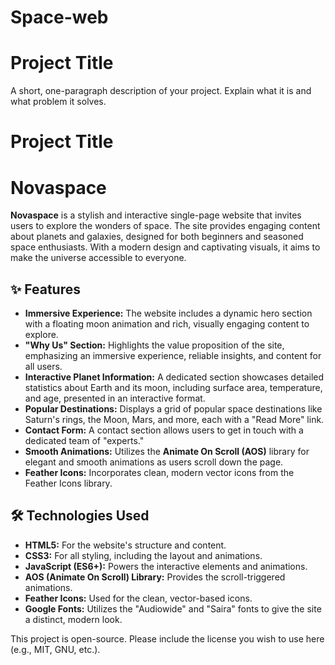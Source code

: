 # Space-web
# Project Title

A short, one-paragraph description of your project. Explain what it is and what problem it solves.

# Project Title


# Novaspace

**Novaspace** is a stylish and interactive single-page website that invites users to explore the wonders of space. The site provides engaging content about planets and galaxies, designed for both beginners and seasoned space enthusiasts. With a modern design and captivating visuals, it aims to make the universe accessible to everyone.

## ✨ Features

* **Immersive Experience:** The website includes a dynamic hero section with a floating moon animation and rich, visually engaging content to explore.
* **"Why Us" Section:** Highlights the value proposition of the site, emphasizing an immersive experience, reliable insights, and content for all users.
* **Interactive Planet Information:** A dedicated section showcases detailed statistics about Earth and its moon, including surface area, temperature, and age, presented in an interactive format.
* **Popular Destinations:** Displays a grid of popular space destinations like Saturn's rings, the Moon, Mars, and more, each with a "Read More" link.
* **Contact Form:** A contact section allows users to get in touch with a dedicated team of "experts."
* **Smooth Animations:** Utilizes the **Animate On Scroll (AOS)** library for elegant and smooth animations as users scroll down the page.
* **Feather Icons:** Incorporates clean, modern vector icons from the Feather Icons library.

## 🛠️ Technologies Used

* **HTML5:** For the website's structure and content.
* **CSS3:** For all styling, including the layout and animations.
* **JavaScript (ES6+):** Powers the interactive elements and animations.
* **AOS (Animate On Scroll) Library:** Provides the scroll-triggered animations.
* **Feather Icons:** Used for the clean, vector-based icons.
* **Google Fonts:** Utilizes the "Audiowide" and "Saira" fonts to give the site a distinct, modern look.



This project is open-source. Please include the license you wish to use here (e.g., MIT, GNU, etc.).

